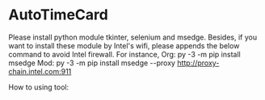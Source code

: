 # AutoTimeCard
Please install python module tkinter, selenium and msedge. 
Besides, if you want to install these module by Intel's wifi, please appends the below command to avoid Intel firewall.
For instance,
Org: py -3 -m pip install msedge
Mod: py -3 -m pip install msedge --proxy http://proxy-chain.intel.com:911

How to using tool: